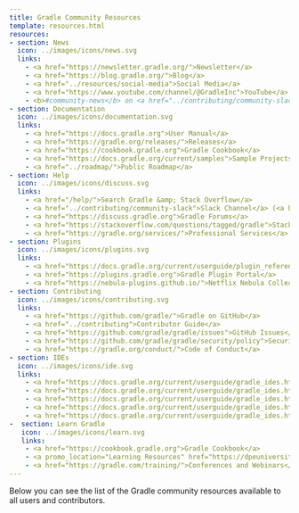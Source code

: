 ```yaml
---
title: Gradle Community Resources
template: resources.html
resources:
- section: News
  icon: ../images/icons/news.svg
  links:
    - <a href="https://newsletter.gradle.org/">Newsletter</a>
    - <a href="https://blog.gradle.org/">Blog</a>
    - <a href="../resources/social-media">Social Media</a>
    - <a href="https://www.youtube.com/channel/@GradleInc">YouTube</a>
    - <b>#community-news</b> on <a href="../contributing/community-slack">Slack</a> 
- section: Documentation
  icon: ../images/icons/documentation.svg
  links:
    - <a href="https://docs.gradle.org">User Manual</a>
    - <a href="https://gradle.org/releases/">Releases</a>
    - <a href="https://cookbook.gradle.org">Gradle Cookbook</a>
    - <a href="https://docs.gradle.org/current/samples">Sample Projects</a>
    - <a href="../roadmap/">Public Roadmap</a>
- section: Help
  icon: ../images/icons/discuss.svg
  links:
    - <a href="/help/">Search Gradle &amp; Stack Overflow</a>
    - <a href="../contributing/community-slack">Slack Channel</a> (<a href="https://www.linen.dev/s/gradle-community">Archive</a>)
    - <a href="https://discuss.gradle.org">Gradle Forums</a>
    - <a href="https://stackoverflow.com/questions/tagged/gradle">Stack Overflow</a>
    - <a href="https://gradle.org/services/">Professional Services</a>
- section: Plugins
  icon: ../images/icons/plugins.svg
  links:
    - <a href="https://docs.gradle.org/current/userguide/plugin_reference.html">Gradle Core Plugins</a>
    - <a href="https://plugins.gradle.org">Gradle Plugin Portal</a>
    - <a href="https://nebula-plugins.github.io/">Netflix Nebula Collection</a>
- section: Contributing
  icon: ../images/icons/contributing.svg
  links:
    - <a href="https://github.com/gradle/">Gradle on GitHub</a>
    - <a href="../contributing">Contributor Guide</a>
    - <a href="https://github.com/gradle/gradle/issues">GitHub Issues</a>
    - <a href="https://github.com/gradle/gradle/security/policy">Security Vulnerability Reporting Policy</a>
    - <a href="https://gradle.org/conduct/">Code of Conduct</a>
- section: IDEs
  icon: ../images/icons/ide.svg
  links:
    - <a href="https://docs.gradle.org/current/userguide/gradle_ides.html#intellij_idea">IntelliJ IDEA</a>
    - <a href="https://docs.gradle.org/current/userguide/gradle_ides.html#visual_studio_code">Visual Studio Code</a>
    - <a href="https://docs.gradle.org/current/userguide/gradle_ides.html#android_studio">Android Studio</a>
    - <a href="https://docs.gradle.org/current/userguide/gradle_ides.html#eclipse">Eclipse Buildship</a>
    - <a href="https://docs.gradle.org/current/userguide/gradle_ides.html#netbeans">Apache NetBeans</a>
-  section: Learn Gradle
   icon: ../images/icons/learn.svg
   links:
    - <a href="https://cookbook.gradle.org">Gradle Cookbook</a>
    - <a promo_location="Learning Resources" href="https://dpeuniversity.gradle.com/app">DPE University</a>
    - <a href="https://gradle.com/training/">Conferences and Webinars</a>
---
```


Below you can see the list of the Gradle community resources
available to all users and contributors.
